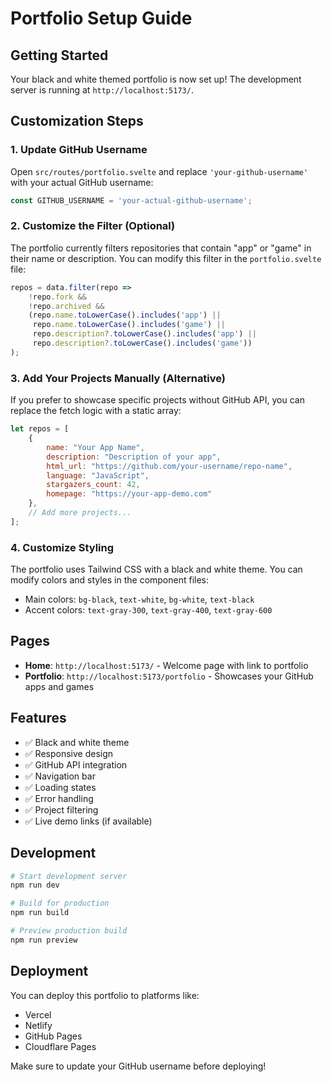 # Portfolio Setup Guide

## Getting Started

Your black and white themed portfolio is now set up! The development server is running at `http://localhost:5173/`.

## Customization Steps

### 1. Update GitHub Username
Open `src/routes/portfolio.svelte` and replace `'your-github-username'` with your actual GitHub username:

```javascript
const GITHUB_USERNAME = 'your-actual-github-username';
```

### 2. Customize the Filter (Optional)
The portfolio currently filters repositories that contain "app" or "game" in their name or description. You can modify this filter in the `portfolio.svelte` file:

```javascript
repos = data.filter(repo => 
    !repo.fork && 
    !repo.archived &&
    (repo.name.toLowerCase().includes('app') || 
     repo.name.toLowerCase().includes('game') ||
     repo.description?.toLowerCase().includes('app') ||
     repo.description?.toLowerCase().includes('game'))
);
```

### 3. Add Your Projects Manually (Alternative)
If you prefer to showcase specific projects without GitHub API, you can replace the fetch logic with a static array:

```javascript
let repos = [
    {
        name: "Your App Name",
        description: "Description of your app",
        html_url: "https://github.com/your-username/repo-name",
        language: "JavaScript",
        stargazers_count: 42,
        homepage: "https://your-app-demo.com"
    },
    // Add more projects...
];
```

### 4. Customize Styling
The portfolio uses Tailwind CSS with a black and white theme. You can modify colors and styles in the component files:

- Main colors: `bg-black`, `text-white`, `bg-white`, `text-black`
- Accent colors: `text-gray-300`, `text-gray-400`, `text-gray-600`

## Pages

- **Home**: `http://localhost:5173/` - Welcome page with link to portfolio
- **Portfolio**: `http://localhost:5173/portfolio` - Showcases your GitHub apps and games

## Features

- ✅ Black and white theme
- ✅ Responsive design
- ✅ GitHub API integration
- ✅ Navigation bar
- ✅ Loading states
- ✅ Error handling
- ✅ Project filtering
- ✅ Live demo links (if available)

## Development

```bash
# Start development server
npm run dev

# Build for production
npm run build

# Preview production build
npm run preview
```

## Deployment

You can deploy this portfolio to platforms like:
- Vercel
- Netlify  
- GitHub Pages
- Cloudflare Pages

Make sure to update your GitHub username before deploying!
